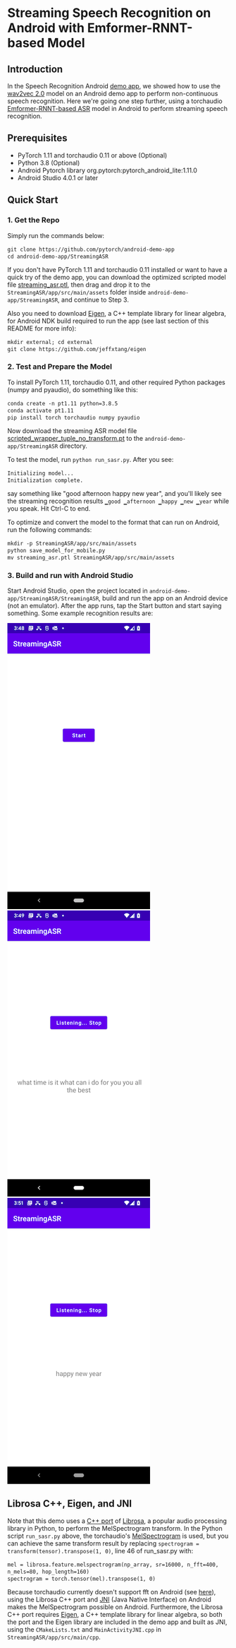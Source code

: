# Streaming Speech Recognition on Android with Emformer-RNNT-based Model

## Introduction

In the Speech Recognition Android [demo app](https://github.com/pytorch/android-demo-app/tree/master/SpeechRecognition), we showed how to use the [wav2vec 2.0](https://github.com/pytorch/fairseq/tree/master/examples/wav2vec) model on an Android demo app to perform non-continuous speech recognition. Here we're going one step further, using a torchaudio [Emformer-RNNT-based ASR](https://pytorch.org/audio/main/prototype.pipelines.html#torchaudio.prototype.pipelines.EMFORMER_RNNT_BASE_LIBRISPEECH) model in Android to perform streaming speech recognition.

## Prerequisites

* PyTorch 1.11 and torchaudio 0.11 or above (Optional)
* Python 3.8 (Optional)
* Android Pytorch library org.pytorch:pytorch_android_lite:1.11.0
* Android Studio 4.0.1 or later

## Quick Start

### 1. Get the Repo

Simply run the commands below:

```
git clone https://github.com/pytorch/android-demo-app
cd android-demo-app/StreamingASR
```

If you don't have PyTorch 1.11 and torchaudio 0.11 installed or want to have a quick try of the demo app, you can download the optimized scripted model file [streaming_asr.ptl](https://drive.google.com/file/d/1awT_1S6H5IXSOOqpFLmpeg0B-kQVWG2y/view?usp=sharing), then drag and drop it to the `StreamingASR/app/src/main/assets` folder inside `android-demo-app/StreamingASR`, and continue to Step 3.

Also you need to download [Eigen](https://eigen.tuxfamily.org/), a C++ template library for linear algebra, for Android NDK build required to run the app (see last section of this README for more info):
```
mkdir external; cd external
git clone https://github.com/jeffxtang/eigen
```

### 2. Test and Prepare the Model

To install PyTorch 1.11, torchaudio 0.11, and other required Python packages (numpy and pyaudio), do something like this:

```
conda create -n pt1.11 python=3.8.5
conda activate pt1.11
pip install torch torchaudio numpy pyaudio
```

Now download the streaming ASR model file
[scripted_wrapper_tuple_no_transform.pt](https://drive.google.com/file/d/1_49DwHS_a3p3THGdHZj3TXmjNJj60AhP/view?usp=sharing) to the `android-demo-app/StreamingASR` directory.

To test the model, run `python run_sasr.py`. After you see:
```
Initializing model...
Initialization complete.
```
say something like "good afternoon happy new year", and you'll likely see the streaming recognition results `▁good ▁afternoon ▁happy ▁new ▁year` while you speak. Hit Ctrl-C to end.

To optimize and convert the model to the format that can run on Android, run the following commands:
```
mkdir -p StreamingASR/app/src/main/assets
python save_model_for_mobile.py
mv streaming_asr.ptl StreamingASR/app/src/main/assets
```

### 3. Build and run with Android Studio

Start Android Studio, open the project located in `android-demo-app/StreamingASR/StreamingASR`, build and run the app on an Android device (not an emulator). After the app runs, tap the Start button and start saying something. Some example recognition results are:

![](screenshot1.png)
![](screenshot2.png)
![](screenshot3.png)

## Librosa C++, Eigen, and JNI

Note that this demo uses a [C++ port](https://github.com/ewan-xu/LibrosaCpp/) of [Librosa](https://librosa.org), a popular audio processing library in Python, to perform the MelSpectrogram transform. In the Python script `run_sasr.py` above, the torchaudio's [MelSpectrogram](https://pytorch.org/audio/stable/transforms.html#melspectrogram) is used, but you can achieve the same transform result by replacing `spectrogram = transform(tensor).transpose(1, 0)`, line 46 of run_sasr.py with:
```
mel = librosa.feature.melspectrogram(np_array, sr=16000, n_fft=400, n_mels=80, hop_length=160)
spectrogram = torch.tensor(mel).transpose(1, 0)
```

Because torchaudio currently doesn't support fft on Android (see [here](https://github.com/pytorch/audio/issues/408)), using the Librosa C++ port and [JNI](https://developer.android.com/training/articles/perf-jni) (Java Native Interface) on Android makes the MelSpectrogram possible on Android. Furthermore, the Librosa C++ port requires [Eigen](https://eigen.tuxfamily.org/), a C++ template library for linear algebra, so both the port and the Eigen library are included in the demo app and built as JNI, using the `CMakeLists.txt` and `MainActivityJNI.cpp` in `StreamingASR/app/src/main/cpp`.
